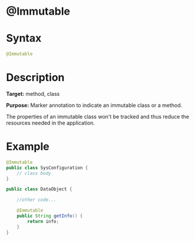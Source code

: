 # @Immutable

Syntax
======

``` java
@Immutable
```

Description
===========

**Target:** method, class

**Purpose:** Marker annotation to indicate an immutable class or a method.

The properties of an immutable class won't be tracked and thus reduce the resources needed in the application.

Example
=======

``` java
@Immutable
public class SysConfiguration {
	// class body
}
```

``` java
public class DataObject {

    //other code...

    @Immutable
	public String getInfo() {
		return info;
	}
}
```
